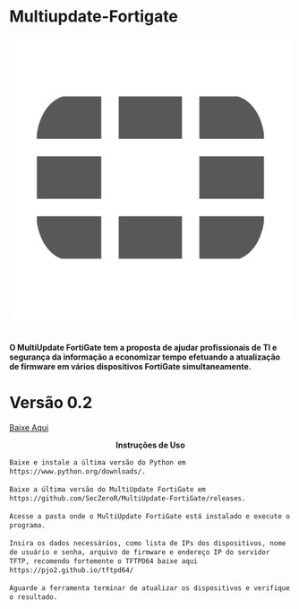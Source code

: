 # Multiupdate-Fortigate

<p align="center">
  <img src="fortigate.png" alt="MultiUpdate FortiGate"/>
</p>

#
<b>O MultiUpdate FortiGate tem a proposta de ajudar profissionais de TI e segurança da informação a economizar tempo efetuando a atualização de firmware em vários dispositivos FortiGate simultaneamente.</b>

<p align="center">
<p/>

# Versão 0.2

<a href="https://github.com/SecZeroR/Multiupdate-Fortigate/releases/tag/MultiUpdate0.2"> Baixe Aqui </a></p>

<p align="center">
<b>Instruções de Uso
</b></p>






````
Baixe e instale a última versão do Python em https://www.python.org/downloads/.

Baixe a última versão do MultiUpdate FortiGate em https://github.com/SecZeroR/MultiUpdate-FortiGate/releases.

Acesse a pasta onde o MultiUpdate FortiGate está instalado e execute o programa.

Insira os dados necessários, como lista de IPs dos dispositivos, nome de usuário e senha, arquivo de firmware e endereço IP do servidor TFTP, recomendo fortemente o TFTPD64 baixe aqui https://pjo2.github.io/tftpd64/

Aguarde a ferramenta terminar de atualizar os dispositivos e verifique o resultado.
